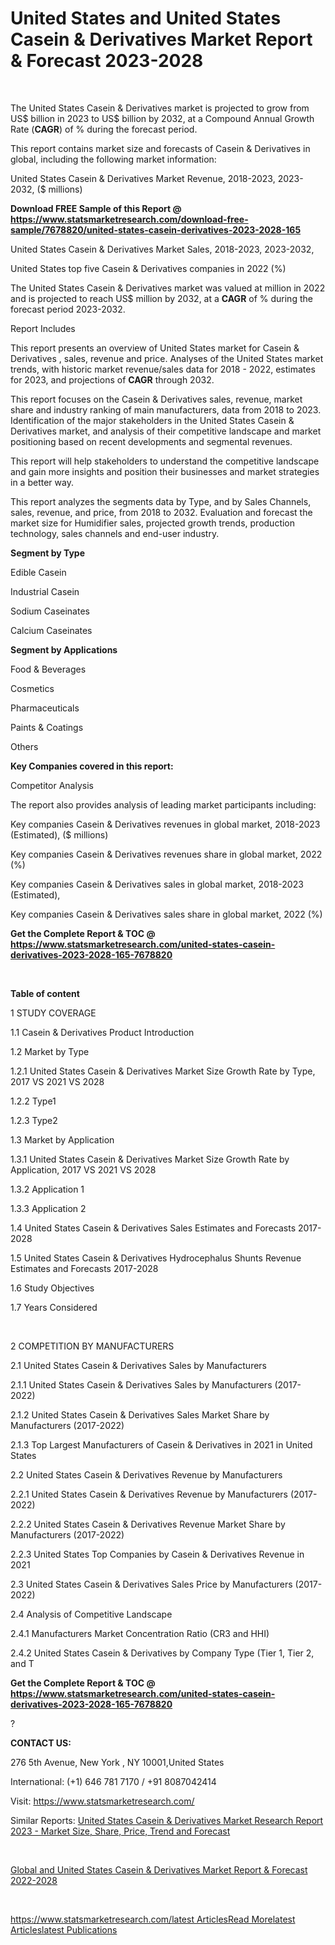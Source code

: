 <h1>United States and United States Casein & Derivatives Market Report & Forecast 2023-2028</h1><br/><p>The United States Casein & Derivatives market is projected to grow from US$ billion in 2023 to US$ billion by 2032, at a Compound Annual Growth Rate (<strong>CAGR</strong>) of % during the forecast period.</p>
 
 
 
 <p>This report contains market size and forecasts of Casein & Derivatives in global, including the following market information:</p>
 
 
 
 <p>United States Casein & Derivatives Market Revenue, 2018-2023, 2023-2032, ($ millions)</p>
 
 
 
 <p><strong>Download FREE Sample of this Report @ <a href="https://www.statsmarketresearch.com/download-free-sample/7678820/united-states-casein-derivatives-2023-2028-165">https://www.statsmarketresearch.com/download-free-sample/7678820/united-states-casein-derivatives-2023-2028-165</a></strong></p>
 
 
 
 <p>United States Casein & Derivatives Market Sales, 2018-2023, 2023-2032,</p>
 
 
 
 <p>United States top five Casein & Derivatives companies in 2022 (%)</p>
 
 
 
 <p>The United States Casein & Derivatives market was valued at million in 2022 and is projected to reach US$ million by 2032, at a <strong>CAGR</strong> of % during the forecast period 2023-2032.</p>
 
 
 
 <p>Report Includes</p>
 
 
 
 <p>This report presents an overview of United States market for Casein & Derivatives , sales, revenue and price. Analyses of the United States market trends, with historic market revenue/sales data for 2018 - 2022, estimates for 2023, and projections of <strong>CAGR</strong> through 2032.</p>
 
 
 
 <p>This report focuses on the Casein & Derivatives sales, revenue, market share and industry ranking of main manufacturers, data from 2018 to 2023. Identification of the major stakeholders in the United States Casein & Derivatives market, and analysis of their competitive landscape and market positioning based on recent developments and segmental revenues.</p>
 
 
 
 <p>This report will help stakeholders to understand the competitive landscape and gain more insights and position their businesses and market strategies in a better way.</p>
 
 
 
 <p>This report analyzes the segments data by Type, and by Sales Channels, sales, revenue, and price, from 2018 to 2032. Evaluation and forecast the market size for Humidifier sales, projected growth trends, production technology, sales channels and end-user industry.</p>
 
 
 
 <p><strong>Segment by Type</strong></p>
 
 
 
 <p>Edible Casein</p>
 
 
 
 <p>Industrial Casein</p>
 
 
 
 <p>Sodium Caseinates</p>
 
 
 
 <p>Calcium Caseinates</p>
 
 
 
 <p><strong>Segment <strong><strong>by Applications</strong></strong></strong></p>
 
 
 
 <p>Food & Beverages</p>
 
 
 
 <p>Cosmetics</p>
 
 
 
 <p>Pharmaceuticals</p>
 
 
 
 <p>Paints & Coatings</p>
 
 
 
 <p>Others</p>
 
 
 
 <p><strong>Key Companies covered in this report:</strong></p>
 
 
 
 <p>Competitor Analysis</p>
 
 
 
 <p>The report also provides analysis of leading market participants including:</p>
 
 
 
 <p>Key companies Casein & Derivatives revenues in global market, 2018-2023 (Estimated), ($ millions)</p>
 
 
 
 <p>Key companies Casein & Derivatives revenues share in global market, 2022 (%)</p>
 
 
 
 <p>Key companies Casein & Derivatives sales in global market, 2018-2023 (Estimated),</p>
 
 
 
 <p>Key companies Casein & Derivatives sales share in global market, 2022 (%)</p>
 
 
 
 <div><b>Get the Complete Report & TOC @ <a href="https://www.statsmarketresearch.com/united-states-casein-derivatives-2023-2028-165-7678820">https://www.statsmarketresearch.com/united-states-casein-derivatives-2023-2028-165-7678820</a></b></div>
 
 
 
 <p><br />
 
 <b>Table of content</b></p>
 
 
 
 <p>1 STUDY COVERAGE<br />
 
 1.1 Casein & Derivatives Product Introduction<br />
 
 1.2 Market by Type<br />
 
 1.2.1 United States Casein & Derivatives Market Size Growth Rate by Type, 2017 VS 2021 VS 2028<br />
 
 1.2.2 Type1<br />
 
 1.2.3 Type2<br />
 
 1.3 Market by Application<br />
 
 1.3.1 United States Casein & Derivatives Market Size Growth Rate by Application, 2017 VS 2021 VS 2028<br />
 
 1.3.2 Application 1<br />
 
 1.3.3 Application 2<br />
 
 1.4 United States Casein & Derivatives Sales Estimates and Forecasts 2017-2028<br />
 
 1.5 United States Casein & Derivatives Hydrocephalus Shunts Revenue Estimates and Forecasts 2017-2028<br />
 
 1.6 Study Objectives<br />
 
 1.7 Years Considered<br />
 
 <br />
 
 2 COMPETITION BY MANUFACTURERS<br />
 
 2.1 United States Casein & Derivatives Sales by Manufacturers<br />
 
 2.1.1 United States Casein & Derivatives Sales by Manufacturers (2017-2022)<br />
 
 2.1.2 United States Casein & Derivatives Sales Market Share by Manufacturers (2017-2022)<br />
 
 2.1.3 Top Largest Manufacturers of Casein & Derivatives in 2021 in United States<br />
 
 2.2 United States Casein & Derivatives Revenue by Manufacturers<br />
 
 2.2.1 United States Casein & Derivatives Revenue by Manufacturers (2017-2022)<br />
 
 2.2.2 United States Casein & Derivatives Revenue Market Share by Manufacturers (2017-2022)<br />
 
 2.2.3 United States Top Companies by Casein & Derivatives Revenue in 2021<br />
 
 2.3 United States Casein & Derivatives Sales Price by Manufacturers (2017-2022)<br />
 
 2.4 Analysis of Competitive Landscape<br />
 
 2.4.1 Manufacturers Market Concentration Ratio (CR3 and HHI)<br />
 
 2.4.2 United States Casein & Derivatives by Company Type (Tier 1, Tier 2, and T</p>
 
 
 
 <div><b>Get the Complete Report & TOC @ <a href="https://www.statsmarketresearch.com/united-states-casein-derivatives-2023-2028-165-7678820">https://www.statsmarketresearch.com/united-states-casein-derivatives-2023-2028-165-7678820</a></b></div>
 
 
 
 <p>? </p>
 
 
 
 <p><b>CONTACT US:</b><br />
 
 276 5th Avenue, New York , NY 10001,United States<br />
 
 International: (+1) 646 781 7170 / +91 8087042414<br />
 
 Visit: <a href="https://www.statsmarketresearch.com/">https://www.statsmarketresearch.com/</a><br />
 
 Similar Reports: <a href="https://www.statsmarketresearch.com/united-states-casein-derivatives-2023-2028-165-7678820">United States Casein & Derivatives Market Research Report 2023 - Market Size, Share, Price, Trend and Forecast</a><br />
 
 <br />
 
 <a href="https://www.statsmarketresearch.com/united-states-casein-derivatives-2023-2028-165-7678820">Global and United States Casein & Derivatives Market Report & Forecast 2022-2028</a><br />
 
 <br />
 
 <a href="https://gyeongbokgung.com">https://www.statsmarketresearch.com/</a><a href="https://hallyeomaritime.com">latest Articles</a><a href="https://jingwansa.com">Read More</a><a href="https://nguoiviet.jp/">latest Articles</a><a href="https://www.intelmarketresearch.com/">latest Publications</a></p>